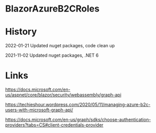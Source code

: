 # BlazorAzureB2CRoles

# History 

2022-01-21 Updated nuget packages, code clean up

2021-11-02 Updated nuget packages, .NET 6

# Links

https://docs.microsoft.com/en-us/aspnet/core/blazor/security/webassembly/graph-api

https://techieshour.wordpress.com/2020/05/11/managing-azure-b2c-users-with-microsoft-graph-api/

https://docs.microsoft.com/en-us/graph/sdks/choose-authentication-providers?tabs=CS#client-credentials-provider